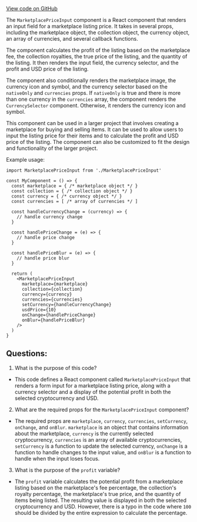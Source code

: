 [View code on GitHub](zoo-labs/zoo/blob/master/ui/src/modal/list/MarketplacePriceInput.tsx)

The `MarketplacePriceInput` component is a React component that renders an input field for a marketplace listing price. It takes in several props, including the marketplace object, the collection object, the currency object, an array of currencies, and several callback functions. 

The component calculates the profit of the listing based on the marketplace fee, the collection royalties, the true price of the listing, and the quantity of the listing. It then renders the input field, the currency selector, and the profit and USD price of the listing. 

The component also conditionally renders the marketplace image, the currency icon and symbol, and the currency selector based on the `nativeOnly` and `currencies` props. If `nativeOnly` is true and there is more than one currency in the `currencies` array, the component renders the `CurrencySelector` component. Otherwise, it renders the currency icon and symbol. 

This component can be used in a larger project that involves creating a marketplace for buying and selling items. It can be used to allow users to input the listing price for their items and to calculate the profit and USD price of the listing. The component can also be customized to fit the design and functionality of the larger project. 

Example usage:

```
import MarketplacePriceInput from './MarketplacePriceInput'

const MyComponent = () => {
  const marketplace = { /* marketplace object */ }
  const collection = { /* collection object */ }
  const currency = { /* currency object */ }
  const currencies = [ /* array of currencies */ ]

  const handleCurrencyChange = (currency) => {
    // handle currency change
  }

  const handlePriceChange = (e) => {
    // handle price change
  }

  const handlePriceBlur = (e) => {
    // handle price blur
  }

  return (
    <MarketplacePriceInput
      marketplace={marketplace}
      collection={collection}
      currency={currency}
      currencies={currencies}
      setCurrency={handleCurrencyChange}
      usdPrice={10}
      onChange={handlePriceChange}
      onBlur={handlePriceBlur}
    />
  )
}
```
## Questions: 
 1. What is the purpose of this code?
- This code defines a React component called `MarketplacePriceInput` that renders a form input for a marketplace listing price, along with a currency selector and a display of the potential profit in both the selected cryptocurrency and USD.

2. What are the required props for the `MarketplacePriceInput` component?
- The required props are `marketplace`, `currency`, `currencies`, `setCurrency`, `onChange`, and `onBlur`. `marketplace` is an object that contains information about the marketplace, `currency` is the currently selected cryptocurrency, `currencies` is an array of available cryptocurrencies, `setCurrency` is a function to update the selected currency, `onChange` is a function to handle changes to the input value, and `onBlur` is a function to handle when the input loses focus.

3. What is the purpose of the `profit` variable?
- The `profit` variable calculates the potential profit from a marketplace listing based on the marketplace's fee percentage, the collection's royalty percentage, the marketplace's true price, and the quantity of items being listed. The resulting value is displayed in both the selected cryptocurrency and USD. However, there is a typo in the code where `100` should be divided by the entire expression to calculate the percentage.